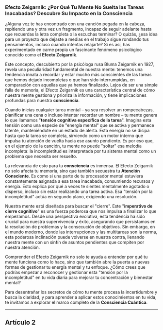 ### **Efecto Zeigarnik: ¿Por Qué Tu Mente No Suelta las Tareas Inacabadas? Descubre Su Impacto en la Consciencia**
¿Alguna vez te has encontrado con una canción pegada en la cabeza, repitiendo una y otra vez un fragmento, incapaz de seguir adelante hasta que recuerdas la letra completa o la escuchas terminar? O quizás, ¿esa idea para un proyecto que dejaste a medias en el trabajo sigue rondando tus pensamientos, incluso cuando intentas relajarte? Si es así, has experimentado en carne propia un fascinante fenómeno psicológico conocido como el **Efecto Zeigarnik**.

Este concepto, descubierto por la psicóloga rusa Bluma Zeigarnik en 1927, revela una peculiaridad fundamental de nuestra mente: tenemos una tendencia innata a recordar y estar mucho más conscientes de las tareas que hemos dejado incompletas o que han sido interrumpidas, en comparación con aquellas que ya hemos finalizado. Lejos de ser una simple falla de memoria, el Efecto Zeigarnik es una característica central de cómo nuestra mente gestiona y prioriza la información, y tiene implicaciones profundas para nuestra **consciencia**.

Cuando inicias cualquier tarea mental – ya sea resolver un rompecabezas, planificar una cena o incluso intentar recordar un nombre – tu mente genera lo que llamamos "**tensión cognitiva específica de la tarea**". Imagina esta tensión como una especie de "energía mental" que se activa y permanece latente, manteniéndote en un estado de alerta. Esta energía no se disipa hasta que la tarea se completa, sirviendo como un motor interno que impulsa tu atención de vuelta hacia ese asunto pendiente. Es por eso que, en el ejemplo de la canción, tu mente no puede "soltar" esa melodía incompleta: la incompletitud es interpretada por tu sistema mental como un problema que necesita ser resuelto.

La relevancia de esto para tu **consciencia** es inmensa. El Efecto Zeigarnik no solo afecta tu memoria, sino que también secuestra tu **Atención Consciente**. Es como si una parte de tu procesador mental estuviera constantemente asignada a esa tarea inacabada, consumiendo recursos y energía. Esto explica por qué a veces te sientes mentalmente agotado o disperso, incluso sin estar realizando una tarea activa. Esa "tensión por la incompletitud" actúa en segundo plano, exigiendo una resolución.

Nuestra mente está diseñada para buscar el "cierre". Este "**imperativo de cierre cognitivo**" es una fuerza poderosa que nos impulsa a finalizar lo que empezamos. Desde una perspectiva evolutiva, esta tendencia ha sido crucial para nuestra supervivencia y éxito, asegurando que persistamos en la resolución de problemas y la consecución de objetivos. Sin embargo, en el mundo moderno, donde las interrupciones y las multitareas son la norma, esta poderosa inclinación puede volverse en nuestra contra, llenando nuestra mente con un sinfín de asuntos pendientes que compiten por nuestra atención.

Comprender el Efecto Zeigarnik no solo te ayuda a entender por qué tu mente funciona como lo hace, sino que también abre la puerta a nuevas formas de gestionar tu energía mental y tu enfoque. ¿Cómo crees que podrías empezar a reconocer y gestionar esta "tensión por la incompletitud" en tu vida diaria para mejorar tu concentración y bienestar mental?

Para desentrañar los secretos de cómo tu mente procesa la incertidumbre y busca la claridad, y para aprender a aplicar estos conocimientos en tu vida, te invitamos a explorar el marco completo de la **Consciencia Cuántica**.

---

## Artículo 2